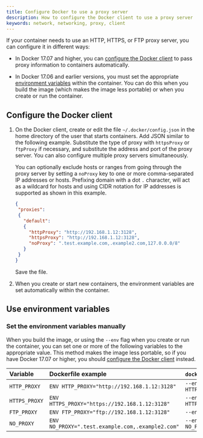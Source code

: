 ```yaml
---
title: Configure Docker to use a proxy server
description: How to configure the Docker client to use a proxy server
keywords: network, networking, proxy, client
---
```


If your container needs to use an HTTP, HTTPS, or FTP proxy server, you can
configure it in different ways:

- In Docker 17.07 and higher, you can
  [configure the Docker client](#configure-the-docker-client) to pass
  proxy information to containers automatically.

- In Docker 17.06 and earlier versions, you must set the appropriate
  [environment variables](#use-environment-variables)
  within the container. You can do this when you build the image (which makes
  the image less portable) or when you create or run the container.

## Configure the Docker client

1.  On the Docker client, create or edit the file `~/.docker/config.json` in the
    home directory of the user that starts containers. Add JSON similar to the
    following example. Substitute the type of proxy with `httpsProxy` or `ftpProxy` if necessary, and substitute the address and port of the proxy server. You can also configure multiple proxy servers simultaneously.

    You can optionally exclude hosts or ranges from going through the proxy
    server by setting a `noProxy` key to one or more comma-separated IP
    addresses or hosts. Prefixing domain with a dot `.` character, will act as a wildcard for hosts and using CIDR notation for IP addresses is supported as
    shown in this example.

    ```json
    {
     "proxies":
     {
       "default":
       {
         "httpProxy": "http://192.168.1.12:3128",
         "httpsProxy": "http://192.168.1.12:3128",
         "noProxy": ".test.example.com,.example2.com,127.0.0.0/8"
       }
     }
    }
    ```

    Save the file.

 2. When you create or start new containers, the environment variables are
    set automatically within the container.

## Use environment variables

### Set the environment variables manually

When you build the image, or using the `--env` flag when you create or run the
container, you can set one or more of the following variables to the appropriate
value. This method makes the image less portable, so if you have Docker 17.07
or higher, you should [configure the Docker client](#configure-the-docker-client)
instead.

| Variable      | Dockerfile example                                | `docker run` example                                |
|:--------------|:--------------------------------------------------|:----------------------------------------------------|
| `HTTP_PROXY`  | `ENV HTTP_PROXY="http://192.168.1.12:3128"`       | `--env HTTP_PROXY="http://192.168.1.12:3128"`       |
| `HTTPS_PROXY` | `ENV HTTPS_PROXY="https://192.168.1.12:3128"`     | `--env HTTPS_PROXY="https://192.168.1.12:3128"`     |
| `FTP_PROXY`   | `ENV FTP_PROXY="ftp://192.168.1.12:3128"`         | `--env FTP_PROXY="ftp://192.168.1.12:3128"`         |
| `NO_PROXY`    | `ENV NO_PROXY=".test.example.com,.example2.com"`  | `--env NO_PROXY=".test.example.com,.example2.com"`  |
